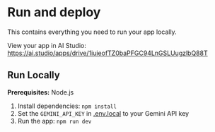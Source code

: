 
# Run and deploy 

This contains everything you need to run your app locally.

View your app in AI Studio: https://ai.studio/apps/drive/1iuieofTZ0baPFGC94LnGSLUugzlbQ88T

## Run Locally

**Prerequisites:**  Node.js


1. Install dependencies:
   `npm install`
2. Set the `GEMINI_API_KEY` in [.env.local](.env.local) to your Gemini API key
3. Run the app:
   `npm run dev`
